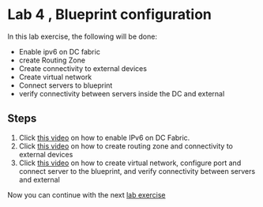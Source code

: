 # Lab 4 , Blueprint configuration


In this lab exercise, the following will be done:
- Enable ipv6 on DC fabric
- create Routing Zone
- Create connectivity to external devices
- Create virtual network
- Connect servers to blueprint
- verify connectivity between servers inside the DC and external

## Steps

1. Click [this video](https://youtu.be/kJRbkPCHaBM) on how to enable IPv6 on DC Fabric.
2. Click [this video](https://youtu.be/zeLNWbxrjNw) on how to create routing zone and connectivity to external devices
2. Click [this video](https://youtu.be/u8iERYpAfms) on how to create virtual network, configure port and connect server to the blueprint, and verify connectivity between servers and external



Now you can continue with the next [lab exercise](LabExercise_5.md)